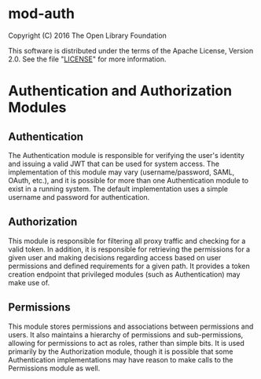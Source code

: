 # mod-auth

Copyright (C) 2016 The Open Library Foundation

This software is distributed under the terms of the Apache License,
Version 2.0. See the file "[LICENSE](LICENSE)" for more information.

# Authentication and Authorization Modules

## Authentication
The Authentication module is responsible for verifying the user's identity and issuing a valid JWT that can be used for system access. The implementation of this module may vary (username/password, SAML, OAuth, etc.), and it is possible for more than one Authentication module to exist in a running system. The default implementation uses a simple username and password for authentication.

## Authorization
This module is responsible for filtering all proxy traffic and checking for a valid token. In addition, it is responsible for retrieving the permissions for a given user and making decisions regarding access based on user permissions and defined requirements for a given path. It provides a token creation endpoint that privileged modules (such as Authentication) may make use of.

## Permissions
This module stores permissions and associations between permissions and users. It also maintains a hierarchy of permissions and sub-permissions, allowing for permissions to act as roles, rather than simple bits. It is used primarily by the Authorization module, though it is possible that some Authentication implementations may have reason to make calls to the Permissions module as well.



